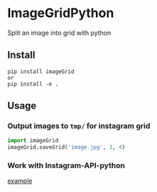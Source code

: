# ImageGridPython
Split an image into grid with python

## Install
```shell
pip install imageGrid
or
pip install -e .
```
## Usage
### Output images to `tmp/` for instagram grid
```python
import imageGrid
imageGrid.saveGrid('image.jpg', 3, 4)
```
### Work with Instagram-API-python
[example](https://github.com/wwwins/Instagram-API-python/blob/master/examples/upload_photo_grid.py)
